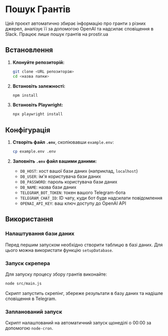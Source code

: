 # Пошук Грантів

Цей проєкт автоматично збирає інформацію про гранти з різних джерел, аналізує її за допомогою OpenAI та надсилає сповіщення в Slack. Працює лише пошук грантів на prostir.ua

## Встановлення

1.  **Клонуйте репозиторій:**
    ```bash
    git clone <URL репозиторію>
    cd <назва папки>
    ```

2.  **Встановіть залежності:**
    ```bash
    npm install
    ```

3. **Встановіть Playwright:**
    ```bash
    npx playwright install
    ```

## Конфігурація

1.  **Створіть файл `.env`**, скопіювавши `example.env`:
    ```bash
    cp example.env .env
    ```

2.  **Заповніть `.env` файл вашими даними:**
    *   `DB_HOST`: хост вашої бази даних (наприклад, `localhost`)
    *   `DB_USER`: ім'я користувача бази даних
    *   `DB_PASSWORD`: пароль користувача бази даних
    *   `DB_NAME`: назва бази даних
    *   `TELEGRAM_BOT_TOKEN`: токен вашого Telegram-бота
    *   `TELEGRAM_CHAT_ID`: ID чату, куди бот буде надсилати повідомлення
    *   `OPENAI_API_KEY`: ваш ключ доступу до OpenAI API

## Використання

### Налаштування бази даних

Перед першим запуском необхідно створити таблицю в базі даних. Для цього можна використати функцію `setupDatabase`.

### Запуск скрепера

Для запуску процесу збору грантів виконайте:

```bash
node src/main.js
```

Скрипт запустить скрепінг, збереже результати в базу даних та надішле сповіщення в Telegram.

### Запланований запуск

Скрипт налаштований на автоматичний запуск щонеділі о 00:00 за допомогою `node-cron`.
